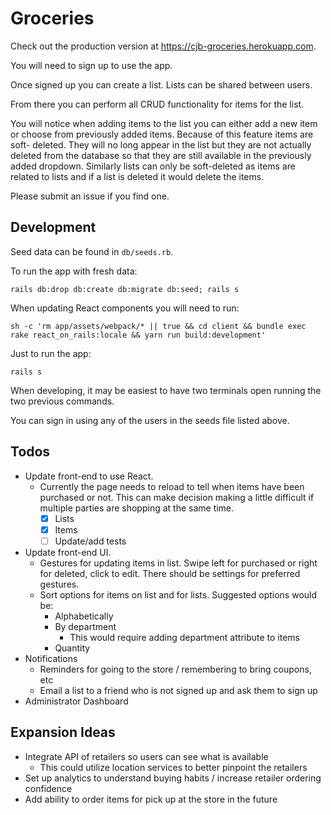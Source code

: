 # Groceries

Check out the production version at <https://cjb-groceries.herokuapp.com>.

You will need to sign up to use the app.

Once signed up you can create a list. Lists can be shared between users.

From there you can perform all CRUD functionality for items for the list.

You will notice when adding items to the list you can either add a new item or
choose from previously added items. Because of this feature items are soft-
deleted. They will no long appear in the list but they are not actually deleted
from the database so that they are still available in the previously added
dropdown. Similarly lists can only be soft-deleted as items are related to lists
and if a list is deleted it would delete the items.

Please submit an issue if you find one.

## Development

Seed data can be found in `db/seeds.rb`.

To run the app with fresh data:

```
rails db:drop db:create db:migrate db:seed; rails s
```

When updating React components you will need to run:

```
sh -c 'rm app/assets/webpack/* || true && cd client && bundle exec rake react_on_rails:locale && yarn run build:development'
```

Just to run the app:

```
rails s
```

When developing, it may be easiest to have two terminals open running the two
previous commands.

You can sign in using any of the users in the seeds file listed above.

## Todos

* Update front-end to use React.
  * Currently the page needs to reload to tell when items have been purchased or
    not. This can make decision making a little difficult if multiple parties
    are shopping at the same time.
    - [x] Lists
    - [x] Items
    - [ ] Update/add tests
* Update front-end UI.
  * Gestures for updating items in list. Swipe left for purchased or right for
    deleted, click to edit. There should be settings for preferred gestures.
  * Sort options for items on list and for lists. Suggested options would be:
    * Alphabetically
    * By department
      * This would require adding department attribute to items
    * Quantity
* Notifications
  * Reminders for going to the store / remembering to bring coupons, etc
  * Email a list to a friend who is not signed up and ask them to sign up
* Administrator Dashboard

## Expansion Ideas

* Integrate API of retailers so users can see what is available
  * This could utilize location services to better pinpoint the retailers
* Set up analytics to understand buying habits / increase retailer ordering
  confidence
* Add ability to order items for pick up at the store in the future
